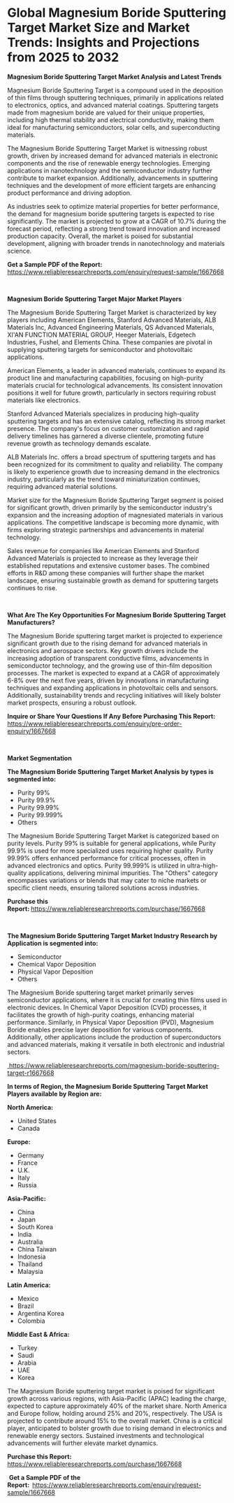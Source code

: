 <p><h1>Global Magnesium Boride Sputtering Target Market Size and Market Trends: Insights and Projections from 2025 to 2032</h1></p><p><strong>Magnesium Boride Sputtering Target Market Analysis and Latest Trends</strong></p>
<p><p>Magnesium Boride Sputtering Target is a compound used in the deposition of thin films through sputtering techniques, primarily in applications related to electronics, optics, and advanced material coatings. Sputtering targets made from magnesium boride are valued for their unique properties, including high thermal stability and electrical conductivity, making them ideal for manufacturing semiconductors, solar cells, and superconducting materials.</p><p>The Magnesium Boride Sputtering Target Market is witnessing robust growth, driven by increased demand for advanced materials in electronic components and the rise of renewable energy technologies. Emerging applications in nanotechnology and the semiconductor industry further contribute to market expansion. Additionally, advancements in sputtering techniques and the development of more efficient targets are enhancing product performance and driving adoption.</p><p>As industries seek to optimize material properties for better performance, the demand for magnesium boride sputtering targets is expected to rise significantly. The market is projected to grow at a CAGR of 10.7% during the forecast period, reflecting a strong trend toward innovation and increased production capacity. Overall, the market is poised for substantial development, aligning with broader trends in nanotechnology and materials science.</p></p>
<p><strong>Get a Sample PDF of the Report:&nbsp;</strong> <a href="https://www.reliableresearchreports.com/enquiry/request-sample/1667668?utm_campaign=38&utm_medium=2&utm_source=Github&utm_content=ia&utm_term=19042025&utm_id=magnesium-boride-sputtering-target">https://www.reliableresearchreports.com/enquiry/request-sample/1667668</a></p>
<p>&nbsp;</p>
<p><strong>Magnesium Boride Sputtering Target Major Market Players</strong></p>
<p><p>The Magnesium Boride Sputtering Target Market is characterized by key players including American Elements, Stanford Advanced Materials, ALB Materials Inc, Advanced Engineering Materials, QS Advanced Materials, XI'AN FUNCTION MATERIAL GROUP, Heeger Materials, Edgetech Industries, Fushel, and Elements China. These companies are pivotal in supplying sputtering targets for semiconductor and photovoltaic applications.</p><p>American Elements, a leader in advanced materials, continues to expand its product line and manufacturing capabilities, focusing on high-purity materials crucial for technological advancements. Its consistent innovation positions it well for future growth, particularly in sectors requiring robust materials like electronics.</p><p>Stanford Advanced Materials specializes in producing high-quality sputtering targets and has an extensive catalog, reflecting its strong market presence. The company's focus on customer customization and rapid delivery timelines has garnered a diverse clientele, promoting future revenue growth as technology demands escalate.</p><p>ALB Materials Inc. offers a broad spectrum of sputtering targets and has been recognized for its commitment to quality and reliability. The company is likely to experience growth due to increasing demand in the electronics industry, particularly as the trend toward miniaturization continues, requiring advanced material solutions.</p><p>Market size for the Magnesium Boride Sputtering Target segment is poised for significant growth, driven primarily by the semiconductor industry's expansion and the increasing adoption of magnesiated materials in various applications. The competitive landscape is becoming more dynamic, with firms exploring strategic partnerships and advancements in material technology.</p><p>Sales revenue for companies like American Elements and Stanford Advanced Materials is projected to increase as they leverage their established reputations and extensive customer bases. The combined efforts in R&D among these companies will further shape the market landscape, ensuring sustainable growth as demand for sputtering targets continues to rise.</p></p>
<p>&nbsp;</p>
<p><strong>What Are The Key Opportunities For Magnesium Boride Sputtering Target Manufacturers?</strong></p>
<p><p>The Magnesium Boride sputtering target market is projected to experience significant growth due to the rising demand for advanced materials in electronics and aerospace sectors. Key growth drivers include the increasing adoption of transparent conductive films, advancements in semiconductor technology, and the growing use of thin-film deposition processes. The market is expected to expand at a CAGR of approximately 6-8% over the next five years, driven by innovations in manufacturing techniques and expanding applications in photovoltaic cells and sensors. Additionally, sustainability trends and recycling initiatives will likely bolster market prospects, ensuring a robust outlook.</p></p>
<p><strong>Inquire or Share Your Questions If Any Before Purchasing This Report:</strong> <a href="https://www.reliableresearchreports.com/enquiry/pre-order-enquiry/1667668?utm_campaign=38&utm_medium=2&utm_source=Github&utm_content=ia&utm_term=19042025&utm_id=magnesium-boride-sputtering-target">https://www.reliableresearchreports.com/enquiry/pre-order-enquiry/1667668</a></p>
<p>&nbsp;</p>
<p><strong>Market Segmentation</strong></p>
<p><strong>The Magnesium Boride Sputtering Target Market Analysis by types is segmented into:</strong></p>
<p><ul><li>Purity 99%</li><li>Purity 99.9%</li><li>Purity 99.99%</li><li>Purity 99.999%</li><li>Others</li></ul></p>
<p><p>The Magnesium Boride Sputtering Target Market is categorized based on purity levels. Purity 99% is suitable for general applications, while Purity 99.9% is used for more specialized uses requiring higher quality. Purity 99.99% offers enhanced performance for critical processes, often in advanced electronics and optics. Purity 99.999% is utilized in ultra-high-quality applications, delivering minimal impurities. The "Others" category encompasses variations or blends that may cater to niche markets or specific client needs, ensuring tailored solutions across industries.</p></p>
<p><strong>Purchase this Report:&nbsp;</strong><a href="https://www.reliableresearchreports.com/purchase/1667668?utm_campaign=38&utm_medium=2&utm_source=Github&utm_content=ia&utm_term=19042025&utm_id=magnesium-boride-sputtering-target">https://www.reliableresearchreports.com/purchase/1667668</a></p>
<p>&nbsp;</p>
<p><strong>The Magnesium Boride Sputtering Target Market Industry Research by Application is segmented into:</strong></p>
<p><ul><li>Semiconductor</li><li>Chemical Vapor Deposition</li><li>Physical Vapor Deposition</li><li>Others</li></ul></p>
<p><p>The Magnesium Boride sputtering target market primarily serves semiconductor applications, where it is crucial for creating thin films used in electronic devices. In Chemical Vapor Deposition (CVD) processes, it facilitates the growth of high-purity coatings, enhancing material performance. Similarly, in Physical Vapor Deposition (PVD), Magnesium Boride enables precise layer deposition for various components. Additionally, other applications include the production of superconductors and advanced materials, making it versatile in both electronic and industrial sectors.</p></p>
<p><a href="https://www.reliableresearchreports.com/magnesium-boride-sputtering-target-r1667668?utm_campaign=38&utm_medium=2&utm_source=Github&utm_content=ia&utm_term=19042025&utm_id=magnesium-boride-sputtering-target">&nbsp;https://www.reliableresearchreports.com/magnesium-boride-sputtering-target-r1667668</a></p>
<p><strong>In terms of Region, the Magnesium Boride Sputtering Target Market Players available by Region are:</strong></p>
<p>
    <p> <strong> North America: </strong>
        <ul>
            <li>United States</li>
            <li>Canada</li>
        </ul>
        </p> 
    <p> <strong> Europe: </strong>
        <ul>
            <li>Germany</li>
            <li>France</li>
            <li>U.K.</li>
            <li>Italy</li>
            <li>Russia</li>
        </ul>
        </p> 
    <p> <strong> Asia-Pacific: </strong>
        <ul>
            <li>China</li>
            <li>Japan</li>
            <li>South Korea</li>
            <li>India</li>
            <li>Australia</li>
            <li>China Taiwan</li>
            <li>Indonesia</li>
            <li>Thailand</li>
            <li>Malaysia</li>
        </ul>
        </p> 
    <p> <strong> Latin America: </strong>
        <ul>
            <li>Mexico</li>
            <li>Brazil</li>
            <li>Argentina Korea</li>
            <li>Colombia</li>
        </ul>
        </p> 
    <p> <strong> Middle East & Africa: </strong>
        <ul>
            <li>Turkey</li>
            <li>Saudi</li>
            <li>Arabia</li>
            <li>UAE</li>
            <li>Korea</li>
        </ul>
    </p>
    </p>
<p><p>The Magnesium Boride sputtering target market is poised for significant growth across various regions, with Asia-Pacific (APAC) leading the charge, expected to capture approximately 40% of the market share. North America and Europe follow, holding around 25% and 20%, respectively. The USA is projected to contribute around 15% to the overall market. China is a critical player, anticipated to bolster growth due to rising demand in electronics and renewable energy sectors. Sustained investments and technological advancements will further elevate market dynamics.</p></p>
<p><strong>Purchase this Report: </strong><a href="https://www.reliableresearchreports.com/purchase/1667668?utm_campaign=38&utm_medium=2&utm_source=Github&utm_content=ia&utm_term=19042025&utm_id=magnesium-boride-sputtering-target">https://www.reliableresearchreports.com/purchase/1667668</a></p>
<p>&nbsp;<strong>Get a Sample PDF of the Report:&nbsp;&nbsp;</strong><a href="https://www.reliableresearchreports.com/enquiry/request-sample/1667668?utm_campaign=38&utm_medium=2&utm_source=Github&utm_content=ia&utm_term=19042025&utm_id=magnesium-boride-sputtering-target">https://www.reliableresearchreports.com/enquiry/request-sample/1667668</a></p>
<p><strong></strong></p>
<p><p></p><p></p><p></p></p>